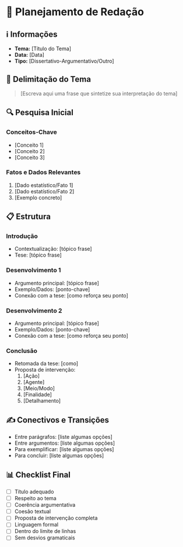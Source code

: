 # 📝 Planejamento de Redação

## ℹ️ Informações
- **Tema:** [Título do Tema]
- **Data:** [Data]
- **Tipo:** [Dissertativo-Argumentativo/Outro]

## 🎯 Delimitação do Tema
> [Escreva aqui uma frase que sintetize sua interpretação do tema]

## 🔍 Pesquisa Inicial
### Conceitos-Chave
- [Conceito 1]
- [Conceito 2]
- [Conceito 3]

### Fatos e Dados Relevantes
1. [Dado estatístico/Fato 1]
2. [Dado estatístico/Fato 2]
3. [Exemplo concreto]

## 📋 Estrutura

### Introdução
- Contextualização: [tópico frase]
- Tese: [tópico frase]

### Desenvolvimento 1
- Argumento principal: [tópico frase]
- Exemplo/Dados: [ponto-chave]
- Conexão com a tese: [como reforça seu ponto]

### Desenvolvimento 2
- Argumento principal: [tópico frase]
- Exemplo/Dados: [ponto-chave]
- Conexão com a tese: [como reforça seu ponto]

### Conclusão
- Retomada da tese: [como]
- Proposta de intervenção:
  1. [Ação]
  2. [Agente]
  3. [Meio/Modo]
  4. [Finalidade]
  5. [Detalhamento]

## ✍️ Conectivos e Transições
- Entre parágrafos: [liste algumas opções]
- Entre argumentos: [liste algumas opções]
- Para exemplificar: [liste algumas opções]
- Para concluir: [liste algumas opções]

## 📊 Checklist Final
- [ ] Título adequado
- [ ] Respeito ao tema
- [ ] Coerência argumentativa
- [ ] Coesão textual
- [ ] Proposta de intervenção completa
- [ ] Linguagem formal
- [ ] Dentro do limite de linhas
- [ ] Sem desvios gramaticais
